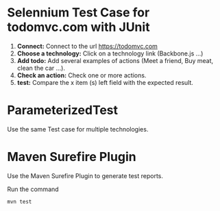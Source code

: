 # Selennium Test Case for todomvc.com with JUnit

1. __Connect:__ Connect to the url https://todomvc.com
1. __Choose a technology:__ Click on a technology link (Backbone.js ...)
1. __Add todo:__ Add several examples of actions (Meet a friend, Buy meat, clean the car ...).
1. __Check an action:__ Check one or more actions.
1. __test:__ Compare the x item (s) left field with the expected result.

# ParameterizedTest

Use the same Test case for multiple technologies.

# Maven Surefire Plugin

Use the Maven Surefire Plugin to generate test reports.

Run the command 

```
mvn test
```
